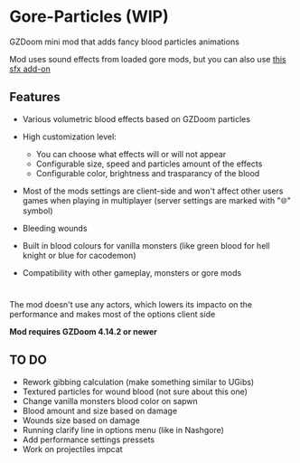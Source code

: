 # Gore-Particles (WIP)
GZDoom mini mod that adds fancy blood particles animations

Mod uses sound effects from loaded gore mods, but you can also use
[this sfx add-on](https://drive.google.com/file/d/1m2uRR5Aw2YcJhw8IR-lAHvpnnfMVo0fB/view?usp=sharing)

## Features

* Various volumetric blood effects based on GZDoom particles
* High customization level:
    * You can choose what effects will or will not appear
    * Configurable size, speed and particles amount of the effects
    * Configurable color, brightness and trasparancy of the blood
* Most of the mods settings are client-side and won't affect other users games when playing in multiplayer (server settings are marked with "🌐" symbol)

* Bleeding wounds
* Built in blood colours for vanilla monsters (like green blood for hell knight or blue for cacodemon)
* Compatibility with other gameplay, monsters or gore mods
#

The mod doesn't use any actors, which lowers its impacto on the performance and makes most of the options client side

__Mod requires GZDoom 4.14.2 or newer__

## TO DO

* Rework gibbing calculation (make something similar to UGibs)
* Textured particles for wound blood (not sure about this one)
* Change vanilla monsters blood color on sapwn
* Blood amount and size based on damage
* Wounds size based on damage
* Running clarify line in options menu (like in Nashgore)
* Add performance settings pressets
* Work on projectiles impcat
